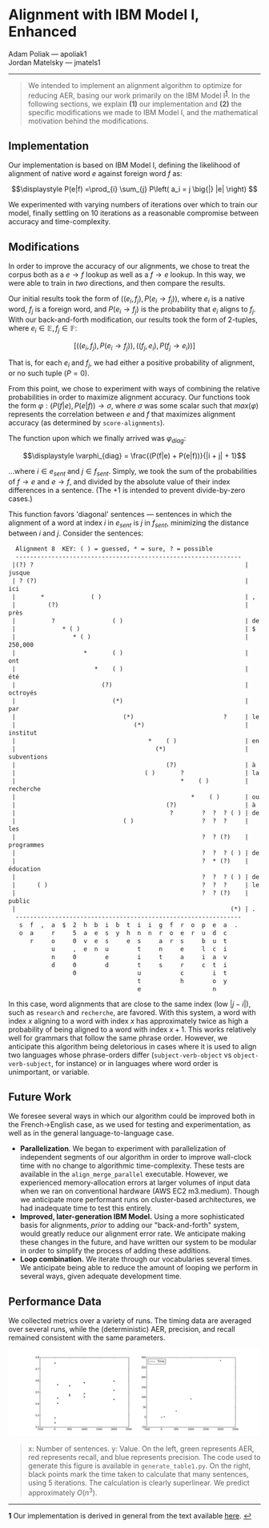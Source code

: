 # Alignment with IBM Model I, Enhanced
Adam Poliak — apoliak1 <br>
Jordan Matelsky — jmatels1

-----

> We intended to implement an alignment algorithm to optimize for reducing AER, basing our work primarily on the IBM Model I<sup id="a1">[1](#f1)</sup>. In the following sections, we explain **(1)** our implementation and **(2)** the specific modifications we made to IBM Model I, and the mathematical motivation behind the modifications.

## Implementation
Our implementation is based on IBM Model I, defining the likelihood of alignment of native word $e$ against foreign word $f$ as:

$$\displaystyle P(e|f) =\prod_{i} \sum_{j} P\left( a_i = j  \big{|} |e| \right) $$

We experimented with varying numbers of iterations over which to train our model, finally settling on $10$ iterations as a reasonable compromise between accuracy and time-complexity.

## Modifications
In order to improve the accuracy of our alignments, we chose to treat the corpus both as a $e→f$ lookup as well as a $f→e$ lookup. In this way, we were able to train in *two* directions, and then compare the results.

Our initial results took the form of $\left(\left(e_i, f_j\right), P\left(e_i→f_j\right)\right)$, where $e_i$ is a native word, $f_j$ is a foreign word, and $P\left(e_i→f_j\right)$ is the probability that $e_i$ aligns to $f_j$.  With our back-and-forth modification, our results took the form of 2-tuples, where $e_i \in \mathbb{E}, f_j \in \mathbb{F}$:

$$\left[\left(\left(e_i, f_j\right), P\left(e_i→f_j\right)\right), \left(\left(f_j, e_i\right), P\left(f_j→e_i\right)\right)\right]$$

That is, for each $e_i$ and $f_j$, we had either a positive probability of alignment, or no such tuple ($P=0$).

From this point, we chose to experiment with ways of combining the relative probabilities in order to maximize alignment accuracy. Our functions took the form $\varphi : (P(f|e), P(e|f)) → \sigma$, where $\sigma$ was some scalar such that $max(\varphi)$ represents the correlation between $e$ and $f$ that maximizes alignment accuracy (as determined by `score-alignments`).

The function upon which we finally arrived was $\varphi_{diag}$:

$$\displaystyle \varphi_{diag} = \frac{(P(f|e) + P(e|f))}{|i + j| + 1}$$

...where $i \in e_{sent}$ and $j \in f_{sent}$. Simply, we took the sum of the probabilities of $f→e$ and $e→f$, and divided by the absolute value of their index differences in a sentence. (The $+1$ is intended to prevent divide-by-zero cases.)

This function favors 'diagonal' sentences — sentences in which the alignment of a word at index $i$ in $e_{sent}$ is $j$ in $f_{sent}$, minimizing the distance between $i$ and $j$. Consider the sentences:

```
  Alignment 8  KEY: ( ) = guessed, * = sure, ? = possible
  ---------------------------------------------------------------
 |(?) ?                                                           | jusque
 | ? (?)                                                          | ici
 |       *             ( )                                        | ,
 |         (?)                                                    | près
 |          ?                ( )                                  | de
 |             * ( )                                              | $
 |                * ( )                                           | 250,000
 |                   *       ( )                                  | ont
 |                      *    ( )                                  | été
 |                        (?)                                     | octroyés
 |                           (*)                                  | par
 |                              (*)                         ?     | le
 |                                 (*)                            | institut
 |                                     *    ( )                   | en
 |                                       (*)                      | subventions
 |                                          (?)                   | à
 |                                    ( )       ?                 | la
 |                                              *    ( )          | recherche
 |                                                 *    ( )       | ou
 |                                          (?)                   | à
 |                                           ?        ?  ?  ? ( ) | de
 |                              ( )                   ?  ?  ?     | les
 |                                                    ?  ? (?)    | programmes
 |                                                    ?  ?  ? ( ) | de
 |                                                    ?  * (?)    | éducation
 |                                                    ?  ?  ? ( ) | de
 |      ( )                                           ?  ?  ?     | le
 |                                                    ?  ? (?)    | public
 |                                                            (*) | .
  ---------------------------------------------------------------
   s  f  ,  a  $  2  h  b  i  b  t  i  i  g  f  r  o  p  e  a  .
   o  a     r     5  a  e  s  y  h  n  n  r  o  e  r  u  d  c
      r     o     0  v  e  s     e  s     a  r  s     b  u  t
            u     ,  e  n  u        t     n     e     l  c  i
            n     0        e        i     t     a     i  a  v
            d     0        d        t     s     r     c  t  i
                  0                 u           c        i  t
                                    t           h        o  y
                                    e                    n
```
In this case, word alignments that are close to the same index (low $|j-i|$), such as `research` and `recherche`, are favored. With this system, a word with index $x$ aligning to a word with index $x$ has approximately twice as high a probability of being aligned to a word with index $x+1$.  This works relatively well for grammars that follow the same phrase order. However, we anticipate this algorithm being deletorious in cases where it is used to align two languages whose phrase-orders differ (`subject-verb-object` vs `object-verb-subject`, for instance) or in languages where word order is unimportant, or variable.



## Future Work
We foresee several ways in which our algorithm could be improved both in the French→English case, as we used for testing and experimentation, as well as in the general language-to-language case.

- **Parallelization**. We began to experiment with parallelization of independent segments of our algorithm in order to improve wall-clock time with no change to algorithmic time-complexity. These tests are available in the `align_merge_parallel` executable. However, we experienced memory-allocation errors at larger volumes of input data when we ran on conventional hardware (AWS EC2 m3.medium). Though we anticipate more performant runs on cluster-based architectures, we had inadequate time to test this entirely.
- **Improved, later-generation IBM Model.** Using a more sophisticated basis for alignments, *prior* to adding our "back-and-forth" system, would greatly reduce our alignment error rate. We anticipate making these changes in the future, and have written our system to be modular in order to simplify the process of adding these additions.
- **Loop combination.** We iterate through our vocabularies several times. We anticipate being able to reduce the amount of looping we perform in several ways, given adequate development time.

## Performance Data
We collected metrics over a variety of runs. The timing data are averaged over several runs, while the (deterministic) AER, precision, and recall remained consistent with the same parameters.

![fig1](figure_1.png)

> x: Number of sentences. y: Value. On the left, green represents AER, red represents recall, and blue represents precision. The code used to generate this figure is available in `generate_table1.py`. On the right, black points mark the time taken to calculate that many sentences, using 5 iterations. The calculation is clearly superlinear. We predict approximately $O(n^3)$.

-----
<b id="f1">1</b> Our implementation is derived in general from the text available [here](http://www.statmt.org/book/slides/04-word-based-models.pdf).  [↩](#a1)
